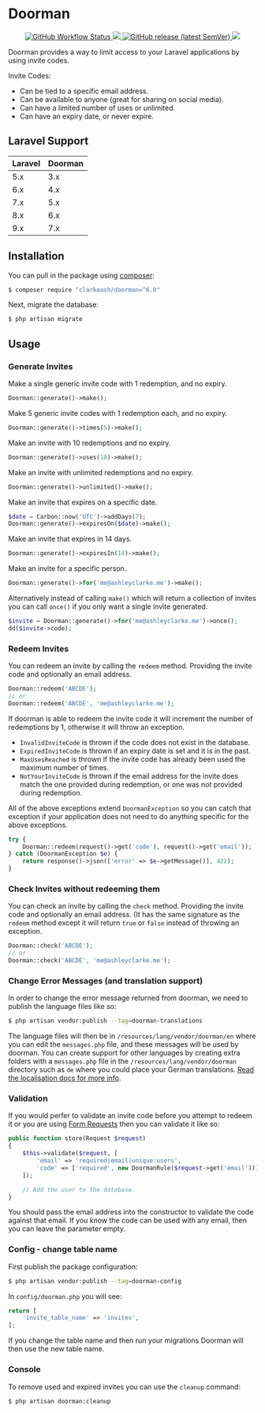 # Doorman

<p align="center">
  <a href="https://github.com/clarkeash/laravel-http-stats/actions?query=workflow%3ACI">
    <img alt="GitHub Workflow Status" src="https://img.shields.io/github/workflow/status/clarkeash/doorman/CI?logo=github&style=for-the-badge">
  </a>
  <a href="https://github.com/clarkeash/doorman/blob/master/LICENSE">
    <img src="https://img.shields.io/github/license/clarkeash/doorman.svg?style=for-the-badge">
  </a>
  <a href="https://packagist.org/packages/clarkeash/doorman">
    <img alt="GitHub release (latest SemVer)" src="https://img.shields.io/github/v/release/clarkeash/doorman?sort=semver&style=for-the-badge">
  </a>  
  <a href="https://twitter.com/clarkeash">
    <img src="http://img.shields.io/badge/author-@clarkeash-blue.svg?style=for-the-badge">
  </a>
</p>

Doorman provides a way to limit access to your Laravel applications by using invite codes.

Invite Codes:
* Can be tied to a specific email address.
* Can be available to anyone (great for sharing on social media).
* Can have a limited number of uses or unlimited.
* Can have an expiry date, or never expire.

## Laravel Support

 Laravel  | Doorman
:---------|:----------
 5.x      | 3.x
 6.x      | 4.x
 7.x      | 5.x
 8.x      | 6.x
 9.x      | 7.x

## Installation

You can pull in the package using [composer](https://getcomposer.org):

```bash
$ composer require "clarkeash/doorman=^6.0"
```

Next, migrate the database:

```bash
$ php artisan migrate
```

## Usage

### Generate Invites

Make a single generic invite code with 1 redemption, and no expiry.
```php
Doorman::generate()->make();
```

Make 5 generic invite codes with 1 redemption each, and no expiry.
```php
Doorman::generate()->times(5)->make();
```

Make an invite with 10 redemptions and no expiry.
```php
Doorman::generate()->uses(10)->make();
```

Make an invite with unlimited redemptions and no expiry.
```php
Doorman::generate()->unlimited()->make();
```

Make an invite that expires on a specific date.
```php
$date = Carbon::now('UTC')->addDays(7);
Doorman::generate()->expiresOn($date)->make();
```

Make an invite that expires in 14 days.
```php
Doorman::generate()->expiresIn(14)->make();
```

Make an invite for a specific person.
```php
Doorman::generate()->for('me@ashleyclarke.me')->make();
```

Alternatively instead of calling `make()` which will return a collection of invites you can call `once()` if you only want a single invite generated.
```php
$invite = Doorman::generate()->for('me@ashleyclarke.me')->once();
dd($invite->code);
```


### Redeem Invites

You can redeem an invite by calling the ````redeem```` method. Providing the invite code and optionally an email address.

```php
Doorman::redeem('ABCDE');
// or
Doorman::redeem('ABCDE', 'me@ashleyclarke.me');
```

If doorman is able to redeem the invite code it will increment the number of redemptions by 1, otherwise it will throw an exception.

* ````InvalidInviteCode```` is thrown if the code does not exist in the database.
* ````ExpiredInviteCode```` is thrown if an expiry date is set and it is in the past.
* ````MaxUsesReached```` is thrown if the invite code has already been used the maximum number of times.
* ````NotYourInviteCode```` is thrown if the email address for the invite does match the one provided during redemption, or one was not provided during redemption.

All of the above exceptions extend ````DoormanException```` so you can catch that exception if your application does not need to do anything specific for the above exceptions.

```php
try {
    Doorman::redeem(request()->get('code'), request()->get('email'));
} catch (DoormanException $e) {
    return response()->json(['error' => $e->getMessage()], 422);
}
```

### Check Invites without redeeming them

You can check an invite by calling the ````check```` method. Providing the invite code and optionally an email address. (It has the same signature as the ````redeem```` method except it will return ````true```` or ````false```` instead of throwing an exception.

```php
Doorman::check('ABCDE');
// or
Doorman::check('ABCDE', 'me@ashleyclarke.me');
```

### Change Error Messages (and translation support)

In order to change the error message returned from doorman, we need to publish the language files like so:

```bash
$ php artisan vendor:publish --tag=doorman-translations
```

The language files will then be in ````/resources/lang/vendor/doorman/en```` where you can edit the ````messages.php```` file, and these messages will be used by doorman. You can create support for other languages by creating extra folders with a ````messages.php```` file in the ````/resources/lang/vendor/doorman```` directory such as ````de```` where you could place your German translations. [Read the localisation docs for more info](https://laravel.com/docs/localization).

### Validation

If you would perfer to validate an invite code before you attempt to redeem it or you are using [Form Requests](https://laravel.com/docs/5.4/validation#form-request-validation) then you can validate it like so:

```php
public function store(Request $request)
{
    $this->validate($request, [
        'email' => 'required|email|unique:users',
        'code' => ['required', new DoormanRule($request->get('email'))],
    ]);

    // Add the user to the database.
}
```

You should pass the email address into the constructor to validate the code against that email. If you know the code can be used with any email, then you can leave the parameter empty.

### Config - change table name

First publish the package configuration:

```bash
$ php artisan vendor:publish --tag=doorman-config
```

In `config/doorman.php` you will see:

```php
return [
    'invite_table_name' => 'invites',
];
```
 If you change the table name and then run your migrations Doorman will then use the new table name.
 
 ### Console
 
 To remove used and expired invites you can use the `cleanup` command:
 
 ```bash
$ php artisan doorman:cleanup
```
